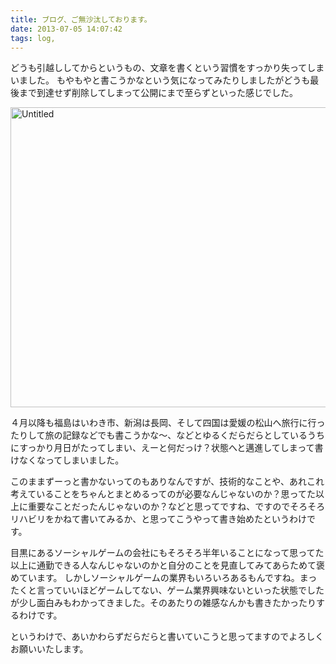 ```yaml
---
title: ブログ、ご無沙汰しております。
date: 2013-07-05 14:07:42
tags: log,
---
```

どうも引越ししてからというもの、文章を書くという習慣をすっかり失ってしまいました。
もやもやと書こうかなという気になってみたりしましたがどうも最後まで到達せず削除してしまって公開にまで至らずといった感じでした。

<a href="https://www.flickr.com/photos/shigeki_takeguchi/8574278330" title="Untitled by shigeki takeguchi, on Flickr"><img src="https://farm9.staticflickr.com/8090/8574278330_b034db96ee_z.jpg" width="640" height="480" alt="Untitled"></a>

４月以降も福島はいわき市、新潟は長岡、そして四国は愛媛の松山へ旅行に行ったりして旅の記録などでも書こうかな〜、などとゆるくだらだらとしているうちにすっかり月日がたってしまい、えーと何だっけ？状態へと邁進してしまって書けなくなってしまいました。

このままずーっと書かないってのもありなんですが、技術的なことや、あれこれ考えていることをちゃんとまとめるってのが必要なんじゃないのか？思ってた以上に重要なことだったんじゃないのか？などと思ってですね、ですのでそろそろリハビリをかねて書いてみるか、と思ってこうやって書き始めたというわけです。

目黒にあるソーシャルゲームの会社にもそろそろ半年いることになって思ってた以上に通勤できる人なんじゃないのかと自分のことを見直してみてあらためて褒めています。
しかしソーシャルゲームの業界もいろいろあるもんですね。まったくと言っていいほどゲームしてない、ゲーム業界興味ないといった状態でしたが少し面白みもわかってきました。そのあたりの雑感なんかも書きたかったりするわけです。

というわけで、あいかわらずだらだらと書いていこうと思ってますのでよろしくお願いいたします。